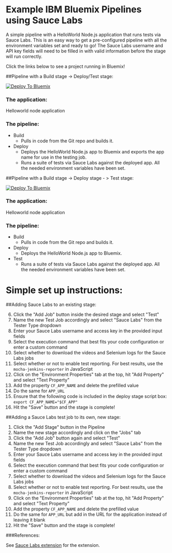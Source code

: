 # Example IBM Bluemix Pipelines using Sauce Labs

A simple pipeline with a HelloWorld Node.js application that runs tests via Sauce Labs. This is an easy way to get a pre-configured pipeline with all the environment variables set and ready to go! The Sauce Labs username and API key fields will need to be filled in with valid information before the stage will run correctly.

Click the links below to see a project running in Bluemix!

##Pipeline with a Build stage -> Deploy/Test stage:

[![Deploy To Bluemix](https://bluemix.net/deploy/button.png)](https://hub.jazz.net/deploy/index.html?repository=https://github.com/Puquios/sauce-labs_setup.git)

### The application: 
Helloworld node application

### The pipeline: 
* Build
	* Pulls in code from the Git repo and builds it.
* Deploy 
    * Deploys the HelloWorld Node.js app to Bluemix and exports the app name for use in the testing job. 
    * Runs a suite of tests via Sauce Labs against the deployed app. All the needed environment variables have been set.

##Pipeline with a Build stage -> Deploy stage - > Test stage:

[![Deploy To Bluemix](https://bluemix.net/deploy/button.png)](https://hub.jazz.net/deploy/index.html?repository=https://github.com/eLobeto/exampleSauceApp.git)


### The application: 
Helloworld node application

### The pipeline: 
* Build
	* Pulls in code from the Git repo and builds it.
* Deploy 
    * Deploys the HelloWorld Node.js app to Bluemix.
* Test
    * Runs a suite of tests via Sauce Labs against the deployed app. All the needed environment variables have been set.


# Simple set up instructions:

##Adding Sauce Labs to an existing stage:

6.	Click the "Add Job" button inside the desired stage and select "Test"
7.	Name the new Test Job accordingly and select "Sauce Labs" from the Tester Type dropdown
8.	Enter your Sauce Labs username and access key in the provided input fields
9.	Select the execution command that best fits your code configuration or enter a custom command
10.	Select whether to download the videos and Selenium logs for the Sauce Labs jobs
11.	Select whether or not to enable test reporting. For best results, use the `mocha-jenkins-reporter` in JavaScript
12.	Click on the "Environment Properties" tab at the top, hit "Add Property" and select "Text Property"
13.	Add the property `CF_APP_NAME` and delete the prefilled value
14.	Do the same for `APP_URL`
15. Ensure that the following code is included in the deploy stage script box: `export CF_APP_NAME="$CF_APP"`
15.	Hit the "Save" button and the stage is complete!

##Adding a Sauce Labs test job to its own, new stage:

1.	Click the "Add Stage" button in the Pipeline
2. 	Name the new stage accordingly and click on the "Jobs" tab
6.	Click the "Add Job" button again and select "Test"
7.	Name the new Test Job accordingly and select "Sauce Labs" from the Tester Type dropdown
8.	Enter your Sauce Labs username and access key in the provided input fields
9.	Select the execution command that best fits your code configuration or enter a custom command
10.	Select whether to download the videos and Selenium logs for the Sauce Labs jobs
11.	Select whether or not to enable test reporting. For best results, use the `mocha-jenkins-reporter` in JavaScript
12.	Click on the "Environment Properties" tab at the top, hit "Add Property" and select "Text Property"
13.	Add the property `CF_APP_NAME` and delete the prefilled value
14.	Do the same for `APP_URL` but add in the URL for the application instead of leaving it blank
15.	Hit the "Save" button and the stage is complete!

###References:

See [Sauce Labs extension](https://github.com/Osthanes/saucelabs) for the extension.
